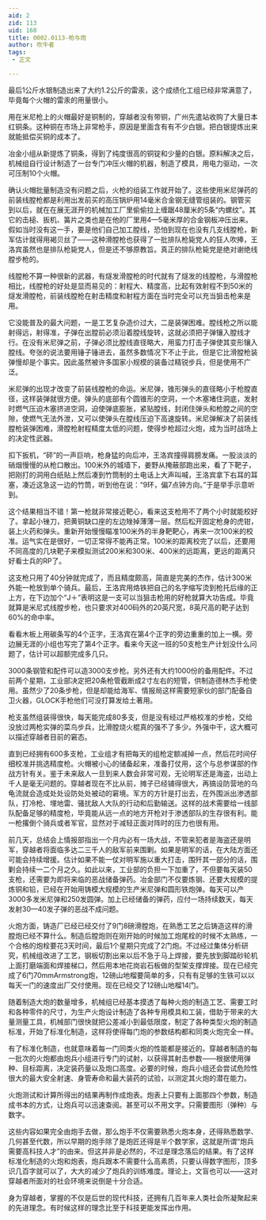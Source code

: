 ```yaml
---
aid: 2
zid: 113
uid: 160
title: 0002.0113-枪与炮
author: 吹牛者
tags: 
 - 正文

---
```




  最后1公斤水银制造出来了大约1.2公斤的雷汞，这个成绩化工组已经非常满意了，毕竟每个火帽的雷汞的用量很小。

  用在米尼枪上的火帽最好是铜制的，穿越者没有带铜，广州先遣站收购了大量日本红铜条。这种铜在市场上非常枪手，原因是里面含有有不少白银。把白银提炼出来就能抵偿买铜的成本了。

  冶金小组从新提炼了铜条，得到了纯度很高的铜锭和少量的白银。原料解决之后，机械组自行设计制造了一台专门冲压火帽的机器，制造了模具，用电力驱动，一次可压制10个火帽。

  确认火帽批量制造没有问题之后，火枪的组装工作就开始了。这些使用米尼弹药的前装线膛枪都是利用出发前买的高压锅炉用14毫米合金钢无缝管组装的。钢管买到以后，就在在展无涯开的机械加工厂里偷偷拉上缠踞48厘米的5条“内螺纹”。其它的击槌、扳机、簧片之类也是在他的厂里用4—5毫米厚的合金钢板冲压出来。假如当时没有这一手，要是他们自己加工膛线，恐怕到现在也没有几支线膛枪，新军估计就得用褐贝丝了——这种滑膛枪也获得了一批排队枪毙党人的狂人吹捧，王洛宾虽然也是排队枪毙党人，但是还不够原教旨。真正的排队枪毙党是绝对谢绝线膛步枪的。

  线膛枪不算一种很新的武器，有燧发滑膛枪的时代就有了燧发的线膛枪，与滑膛枪相比，线膛枪的好处是显而易见的：射程大、精度高，比起有效射程不到50米的燧发滑膛枪，前装线膛枪在射击精度和射程方面在当时完全可以充当狙击枪来是用。

  它没能普及的最大问题，一是工艺复杂造价过大，二是装弹困难。膛线枪之所以能射得远，射得准，子弹在出膛前必须沿着膛线旋转，这就必须把子弹镶入膛线才行。在没有米尼弹之前，子弹必须比膛线直径略大，用蛮力打击子弹使其变形镶入膛线。夸张的说法要用锤子锤进去，虽然多数情况下不止于此，但是它比滑膛枪装弹慢却是个事实。因此虽然被许多国家小规模的装备过精锐步兵，但是使用不广泛。

  米尼弹的出现才改变了前装线膛枪的命运。米尼弹，锥形弹头的直径略小于枪膛直径，这样装弹就很方便。弹头的底部有个圆锥形的空洞，一个木塞堵住洞底，发射时燃气压迫木塞挤进空洞，迫使弹底膨胀，紧贴膛线，封闭住弹头和枪膛之间的空隙，使燃气无法外泄，又可以使弹头在膛线压迫下高速旋转。米尼弹解决了前装线膛枪装弹困难，滑膛枪射程精度太低的问题，使得步枪超过火炮，成为当时战场上的决定性武器。

  扣下扳机，“砰”的一声巨响，枪身猛的向后冲，王洛宾撞得肩膀发痛。一股淡淡的硝烟慢慢的从枪口散出。100米外的城墙下，姜野从掩蔽部跑出来，看了下靶子，把刚打的洞用白纸贴上然后凑到竹筒制的土电话上大声叫喊，王洛宾拿下右耳的耳塞，凑近这急这一边的竹筒，听到他在说：“9环，偏7点钟方向。”于是举手示意听到。

  这个结果相当不错！第一枪就非常接近靶心，看来这支枪用不了两个小时就能校好了。拿起小锉刀，把黄铜缺口座的左边矬掉薄薄一层。然后松开固定枪身的虎钳，装上火药和弹头。重新开始慢慢瞄准100米外的半身靶靶心，再来一次100米的校准。运气实在是很好，一切正常得不能再正常。100米的距离校完了以后，还要用不同高度的几块靶子来模拟测试200米和300米、400米的远距离，更远的距离只好看士兵的RP了。

  这支枪只用了40分钟就完成了，而且精度颇高，简直是完美的杰作，估计300米外能一枪放到单个骑兵。最后，王洛宾用烙铁把自己的名字缩写烫到枪托后缘的正上方，在下边加个“J＋”表明这是一支可以当狙击枪用的好枪就算大功告成。毕竟就算是米尼式线膛步枪，也只要求对400码外的20英尺宽，8英尺高的靶子达到60%的命中率。

  看看木板上用碳条写的4个正字，王洛宾在第4个正字的旁边重重的加上一横。旁边展无涯的小组也写完了第4个正字。看来今天这一班的50支枪生产计划没什么问题了，估计可以超额完成多几只。

  3000条钢管和配件可以造3000支步枪。另外还有大约1000份的备用配件。不过前两个星期，工业部决定把20条枪管截断成2寸左右的短管，供制造德林杰手枪使用。虽然少了20条步枪，但是却能给海军、情报局这样需要短家伙的部门配备自卫火器，GLOCK手枪他们可没打算发给土著用。

  枪支虽然组装得很快，每天能完成80多支，但是没有经过严格校准的步枪，交给没放过两枪实弹的菜鸟步兵，比滑膛烧火棍真的强不了多少。外强中干，这大概可以描述穿越者目前的窘态。

  直到已经拥有600多支枪，工业组才有把每天的组枪定额减掉一点，然后花时间仔细校准并挑选精度枪。火帽被小心的储备起来，准备打仗用，这个与总参谋部的作战方针有关。鉴于未来敌人一旦到来人数会非常可观，无论明军还是海盗，出动上千人是毫无问题的。穿越者现在不比从前，摊子已经铺得很大，再搞设防营地的乌龟流就会造成处处设防处处被动的窘境。军方的方针是打出去，在外围派出渗透部队，打冷枪、埋地雷、骚扰敌人大队的行动和后勤输送。这样的战术需要给一线部队配备足够的精度枪，毕竟能从远一点的地方开枪对于渗透部队的生存很有利。能一枪撂倒个骑兵或者军官，显然对于减轻正面对阵时的压力也很有用。

  前几天，总结会上情报部指出一个月内必有一场大战，不管来犯者是海盗还是明军，穿越者将面临多达二三千人的敌军前来围剿。如果是明军的话，在大陆方面还可能会持续增援。估计如果不能一仗对明军施以重大打击，围歼其一部分的话，围剿会持续一二个月之久。如此以来，工业部的负担一下加重了，不但要每天装50支枪，还需要为即将来临的恶战储备弹药。冶金部门不仅要炼钢、还要大规模的提炼铜和铅，已经在开始用铸模大规模的生产米尼弹和圆形铁炮弹。每天可以产3000多发米尼弹和250发圆弹。加上已经储备的弹药，应付一场持续数天，每天发射30—40发子弹的恶战不成问题。

  火炮方面，铸造厂已经已经交付了9门8磅滑膛炮，在熟悉工艺之后铸造这样的滑膛炮已经不算什么。制造后膛炮则在刚开始的时候加工炮尾栓的时候不太熟练，一个合格的炮栓要花3天时间，最后1个星期只完成了2门炮。不过经过集体分析研究，机械组改进了工艺，钢板切割出来以后不急于马上焊接，要先放到脚踏砂轮机上面打磨端面和焊接梯口，然后用本地花岗岩石板做的型架支撑焊接。现在已经完成了6门70mmArmstrong炮，12磅山地榴要简单的多，只有有足够的生铁可以以每天一门的速度出厂交付使用。现在已经交了12磅山地榴14门。

  随着制造大炮的数量增多，机械组已经基本摸透了每种火炮的制造工艺、需要工时和各种零件的尺寸，为生产火炮设计制造了各种专用模具和工装，借助于带来的大量测量工具，机械部门很快就把公差减小到最低限度，制定了各种类型火炮的制造标准，开始了标准化制造，这样将使得每门炮的参数结构都和同类火炮完全一样。

  有了标准化制造，也就意味着每一门同类火炮的性能都是接近的。穿越者制造的每一批次的火炮都由炮兵小组进行专门的试射，以获得其射击参数——根据使用弹种、目标距离，决定装药量以及炮口高度。必要的时候，炮兵小组还会尝试危险性很大的最大安全射速、身管寿命和最大装药的试验，以测定其火炮的潜在能力。

  火炮测试和计算所得出的结果再制作成炮表。炮表上只要有上面那四个参数，制造成书本的方式，让炮兵可以迅速查阅。甚至可以不用文字。只需要图形（弹种）与数字。

  这些内容如果完全由炮手去做，那么炮手不仅需要熟悉火炮本身，还得熟悉数学、几何甚至代数，所以早期的炮手除了是炮匠还得是半个数学家，这就是所谓“炮兵需要高科技人才”的由来。但这并非是必然的，不过是理念落后的结果。有了这样标准化制造的火炮和炮表，炮兵跟本不需要什么高素质，只要认得数字图形，顶多识几百字就可以了，大大的减少了炮兵的训练难度。理论上，文盲也可以——这对穿越者所面对的社会环境来说倒是十分合适。

  身为穿越者，掌握的不仅是后世的现代科技，还拥有几百年来人类社会所凝聚起来的先进理念。有时候这样的理念比至于科技更能发挥出作用。


